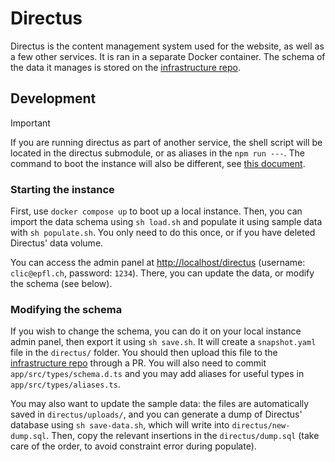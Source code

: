 # Directus

Directus is the content management system used for the website, as well as a few other services. It is ran in a separate Docker container. The schema of the data it manages is stored on the [infrastructure repo](https://github.com/clicepfl/clic-infra).

## Development

> [!IMPORTANT]
> If you are running directus as part of another service, the shell script will be located in the directus submodule, or as aliases in the `npm run ---`. The command to boot the instance will also be different, see [this document](../README.md).

### Starting the instance

First, use `docker compose up` to boot up a local instance. Then, you can import the data schema using `sh load.sh` and populate it using sample data with `sh populate.sh`. You only need to do this once, or if you have deleted Directus' data volume.

You can access the admin panel at <http://localhost/directus> (username: `clic@epfl.ch`, password: `1234`). There, you can update the data, or modify the schema (see below).

### Modifying the schema

If you wish to change the schema, you can do it on your local instance admin panel, then export it using `sh save.sh`. It will create a `snapshot.yaml` file in the `directus/` folder. You should then upload this file to the [infrastructure repo](https://github.com/clicepfl/clic-infra) through a PR. You will also need to commit `app/src/types/schema.d.ts` and you may add aliases for useful types in `app/src/types/aliases.ts`.

You may also want to update the sample data: the files are automatically saved in `directus/uploads/`, and you can generate a dump of Directus' database using `sh save-data.sh`, which will write into `directus/new-dump.sql`. Then, copy the relevant insertions in the `directus/dump.sql` (take care of the order, to avoid constraint error during populate).
